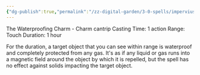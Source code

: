 ```yaml
---
{"dg-publish":true,"permalink":"/zz-digital-garden/3-0-spells/impervius/"}
---
```


The Waterproofing Charm - Charm cantrip 
Casting Time: 1 action 
Range: Touch 
Duration: 1 hour 

For the duration, a target object that you can see within range is waterproof and completely protected from any gas. It's as if any liquid or gas runs into a magnetic field around the object by which it is repelled, but the spell has no effect against solids impacting the target object.